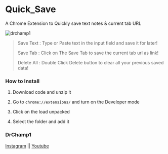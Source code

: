 # Quick_Save
A Chrome Extension to Quickly save text notes &amp; current tab URL

<img src="https://i.ibb.co/WWL93dL/Screenshot-21.png" alt="drchamp1" border="0"></a>


> Save Text : Type or Paste text in the input field and save it for later!
> 
> Save Tab  : Click on The Save Tab to save the current tab url as link!
> 
> Delete All : Double Click Delete button to clear all your previous saved data!
> 


### How to Install

1. Download code and unzip it

2. Go to `chrome://extensions/` and turn on the Developer mode

3. Click on the load unpacked

4. Select the folder and add it



### DrChamp1 

[Instagram](https://www.instagram.com/a_mythical_kid) || [Youtube](https://www.youtube.com/technicalnisarg)
